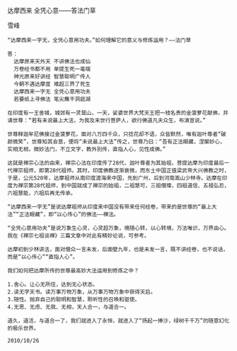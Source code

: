达摩西来 全凭心意——答法门草

雪峰


    “达摩西来一字无，全凭心意用功夫。”如何理解它的意义与修炼运用？——法门草

    答：
      达摩原来天外天 不讲佛法也成仙
      万卷经书都不用 单提生死一毫端
      神光原来好讲经 智慧聪明广传人
      今朝不遇达摩度 难超三界了死生
      达摩西来一字无 全凭心意用功夫
      若要纸上寻佛法 笔尖蘸干洞庭湖

    在印度有一王舍城，城郊有一灵鹫山，一天，娑婆世界大梵天王把一枝名贵的金菠萝花献佛，并请世尊：“若有未说最上大法，为我及末世行菩萨人，欲行佛道凡夫众生，布演宣说。”

    世尊释迦牟尼佛接过金菠萝花，面对八万四千众，只捻花却不语，众皆默然，唯有迦叶尊者“破颜微笑”，世尊知其会意，便将“未说最上大法”传之，世尊乃曰：“吾有正法眼藏，涅槃妙心，实相无相，微妙法门，不立文字，教外別传，直指人心，见性成佛。”

    这就是禅宗心法的由来，禅宗心法在印度传了28代，迦叶尊者为其始祖，菩提达摩为印度最后一代禅宗祖师，即第28代祖师。其时，印度佛教逐渐衰微，而东土中国正值梁武帝大兴佛教之时，于是，公元520年，达摩祖师从南印度渡海来中国，先到广州，后到河南嵩山少林寺。达摩在印度为禅宗第28代祖师，到中国就成了禅宗的始祖，二祖慧可，三祖僧璨，四祖道信、五祖弘忍，六祖慧能，六祖后再无传承。

    “达摩西来一字无”是说达摩祖师从印度来中国没有带来任何经卷，带来的是世尊的“最上大法”“正法眼藏”，即“以心传心”的佛法——禅法。

    “全凭心意用功夫”是说万象生心灵，心灵超万象，境随心转，以心转境，万法唯识，万界由心。我在《禅宗七祖谈禅》三篇文章中对此有精妙论说，可参考。

    达摩初到少林讲法，面对僧众一言未发，后面壁九年，也是未发一言，既不讲经卷，也不说话，而是“以心传心”“直指人心”。

    我们如何把达摩所传的世尊最高妙大法运用到修炼之中？

    1.舍心。让心无所住，达到无心状态。
    2.读无字天书。读万事万物万象，从万事万物万象中获得天启。
    3.随性。抛弃自己的聪明和智慧，聆听性的召唤和驱使。
    4.无思、无虑、无我、无相，天人合一，与道合一。

    道久，道活，与道合一了，我们就进入了永恒，就进入了“扬起一捧沙，绿树千千万”的随意幻化的极乐世界。

    2010/10/26



